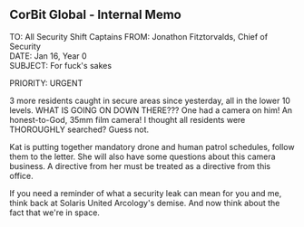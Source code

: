## CorBit Global - Internal Memo

TO: All Security Shift Captains
FROM: Jonathon Fitztorvalds, Chief of Security  
DATE: Jan 16, Year 0  
SUBJECT: For fuck's sakes

PRIORITY: URGENT

3 more residents caught in secure areas since yesterday, all in the lower 10 levels. WHAT IS GOING ON DOWN THERE??? One had a camera on him! An honest-to-God, 35mm film camera! I thought all residents were THOROUGHLY searched? Guess not.

Kat is putting together mandatory drone and human patrol schedules, follow them to the letter. She will also have some questions about this camera business. A directive from her must be treated as a directive from this office.

If you need a reminder of what a security leak can mean for you and me, think back at Solaris United Arcology's demise. And now think about the fact that we're in space. 
